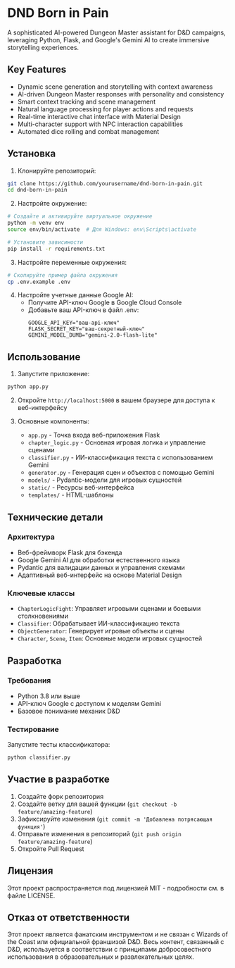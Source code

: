 # DND Born in Pain

A sophisticated AI-powered Dungeon Master assistant for D&D campaigns, leveraging Python, Flask, and Google's Gemini AI to create immersive storytelling experiences.

## Key Features

- Dynamic scene generation and storytelling with context awareness
- AI-driven Dungeon Master responses with personality and consistency
- Smart context tracking and scene management
- Natural language processing for player actions and requests
- Real-time interactive chat interface with Material Design
- Multi-character support with NPC interaction capabilities
- Automated dice rolling and combat management

## Установка

1. Клонируйте репозиторий:
```bash
git clone https://github.com/yourusername/dnd-born-in-pain.git
cd dnd-born-in-pain
```

2. Настройте окружение:
```bash
# Создайте и активируйте виртуальное окружение
python -m venv env
source env/bin/activate  # Для Windows: env\Scripts\activate

# Установите зависимости
pip install -r requirements.txt
```

3. Настройте переменные окружения:
```bash
# Скопируйте пример файла окружения
cp .env.example .env
```

4. Настройте учетные данные Google AI:
   - Получите API-ключ Google в Google Cloud Console
   - Добавьте ваш API-ключ в файл .env:
     ```
     GOOGLE_API_KEY="ваш-api-ключ"
     FLASK_SECRET_KEY="ваш-секретный-ключ"
     GEMINI_MODEL_DUMB="gemini-2.0-flash-lite"
     ```

## Использование

1. Запустите приложение:
```bash
python app.py
```

2. Откройте `http://localhost:5000` в вашем браузере для доступа к веб-интерфейсу

3. Основные компоненты:
   - `app.py` - Точка входа веб-приложения Flask
   - `chapter_logic.py` - Основная игровая логика и управление сценами
   - `classifier.py` - ИИ-классификация текста с использованием Gemini
   - `generator.py` - Генерация сцен и объектов с помощью Gemini
   - `models/` - Pydantic-модели для игровых сущностей
   - `static/` - Ресурсы веб-интерфейса
   - `templates/` - HTML-шаблоны

## Технические детали

### Архитектура
- Веб-фреймворк Flask для бэкенда
- Google Gemini AI для обработки естественного языка
- Pydantic для валидации данных и управления схемами
- Адаптивный веб-интерфейс на основе Material Design

### Ключевые классы
- `ChapterLogicFight`: Управляет игровыми сценами и боевыми столкновениями
- `Classifier`: Обрабатывает ИИ-классификацию текста
- `ObjectGenerator`: Генерирует игровые объекты и сцены
- `Character`, `Scene`, `Item`: Основные модели игровых сущностей

## Разработка

### Требования
- Python 3.8 или выше
- API-ключ Google с доступом к моделям Gemini
- Базовое понимание механик D&D

### Тестирование
Запустите тесты классификатора:
```bash
python classifier.py
```

## Участие в разработке

1. Создайте форк репозитория
2. Создайте ветку для вашей функции (`git checkout -b feature/amazing-feature`)
3. Зафиксируйте изменения (`git commit -m 'Добавлена потрясающая функция'`)
4. Отправьте изменения в репозиторий (`git push origin feature/amazing-feature`)
5. Откройте Pull Request

## Лицензия

Этот проект распространяется под лицензией MIT - подробности см. в файле LICENSE.

## Отказ от ответственности

Этот проект является фанатским инструментом и не связан с Wizards of the Coast или официальной франшизой D&D. Весь контент, связанный с D&D, используется в соответствии с принципами добросовестного использования в образовательных и развлекательных целях.
